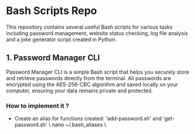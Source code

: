 # Bash Scripts Repo

This repository contains several useful Bash scripts for various tasks including password management, website status checking, log file analysis and a joke generator script created in Python.

## 1. Password Manager CLI

Password Manager CLI is a simple Bash script that helps you securely store and retrieve passwords directly from the terminal. All passwords are encrypted using the AES-256-CBC algorithm and saved locally on your computer, ensuring your data remains private and protected.

### How to implement it ?

- Create an alias for functions created: 'add-password.sh' and 'get-password.sh'
  \ nano ~/.bash_aliases \
